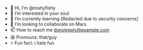 - 👋 Hi, I’m @roshyfishy
- 👀 I’m interested in your soul
- 🌱 I’m currently learning [Redacted due to security concerns]
- 💞️ I’m looking to collaborate on Mars
- 📫 How to reach me donotreply@example.com
- 😄 Pronouns: that/guy
- ⚡ Fun fact: i hate fun

<!---
roshyfishy/roshyfishy is a ✨ special ✨ repository because its `README.md` (this file) appears on your GitHub profile.
You can click the Preview link to take a look at your changes.
--->
